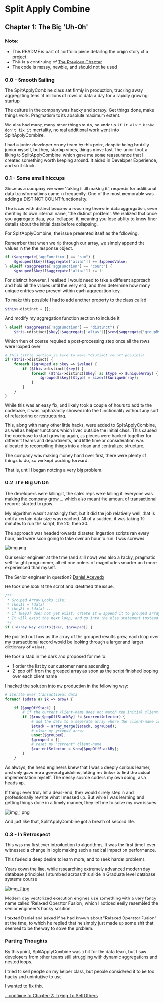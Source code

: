 # Split Apply Combine
## Chapter 1: The Big 'Uh-Oh'

### Note:
- This README is part of portfolio piece detailing the origin story of a project
- This is a continuing of [The Previous Chapter](https://github.com/miarez/SplitApplyCombine/tree/main/Chapter-0-Origin-Story)
- The code is messy, newbie, and should not be used


### 0.0 - Smooth Sailing

The SplitApplyCombine class sat firmly in production, trucking away, aggregating tens of millions of rows of data a day for a rapidly growing startup.

The culture in the company was hacky and scrapy. Get things done, make things work. Pragmatism to its absolute maximum extent.

We also had many, many other things to do, so under a `if it ain't broke don't fix it` mentality, no real additional work went into SplitApplyCombine.

I had a junior developer on my team by this point, despite being brutally junior myself, but hey, startup vibes, things move fast.The junior took a liking to SplitApplyCombine, which gave me some reassurance that I created something worth keeping around. It aided in Developer Experience, and so it stuck.


### 0.1 - Some small hiccups

Since as a company we were 'faking it till making it', requests for additional data transformations came in frequently. One of the most memorable was adding a DISTINCT COUNT functionality. 

The issue with distinct became a recurring theme in data aggregation, even meriting its own internal name, 'the distinct problem'. We realized that once you aggregate data, you 'collapse' it, meaning you lose ability to know finer details about the initial data before collapsing. 

For SplitApplyCombine, the issue presented itself as the following.

Remember that when we rip through our array, we simply append the values in the the response object.

```php
if ($aggregate['aggFunction'] == "sum") {
    $grouped[$key][$aggregate['alias']] += $appendValue;
} elseif ($aggregate['aggFunction'] == "count") {
    $grouped[$key][$aggregate['alias']] += 1;
```
For distinct however, I realized I would need to take a different approach and hold all the values until the very end, and then determine how many unique entries were present within each aggregation key.

To make this possible I had to add another property to the class called
```php
$this>-distinct = [];
```
And modify my aggregation function section to include it
```php
} elseif ($aggregate['aggFunction'] == "distinct") {
    $this->distinct[$key][$aggregate['alias']][$row[$aggregate['groupByKey']]] = 1;
```
Which then of course required a post-processing step once all the rows were looped over 
```php
# this little section is here to make "distinct count" possible!
if ($this->distinct) {
    foreach ($grouped as $key => $value) {
        if ($this->distinct[$key]) {
            foreach ($this->distinct[$key] as $type => $uniqueArray) {
                $grouped[$key][$type] = sizeof($uniqueArray);
            }
        }
    }
}
```
While this was an easy fix, and likely took a couple of hours to add to the codebase, it was haphazardly showed into the functionality without any sort of refactoring or restructuring.

This, along with many other little hacks, were added to SplitApplyCombine, as well as helper functions which lived outside the initial class. This caused the codebase to start growing again, as pieces were hacked together for different teams and departments, and little time or consideration was allocated to recompiling things into a clean and centralized structure. 

The company was making money hand over first, there were plenty of things to do, so we kept pushing forward.

That is, until I began notcing a very big problem.

### 0.2 The Big Uh Oh

The developers were killing it, the sales reps were killing it, everyone was making the company grow ... which also meant the amount of transactional records started to grow. 

My algorithm wasn't amazingly fast, but it did the job relatively well, that is until a certain data size was reached. All of a sudden, it was taking 10 minutes to run the script, the 20, then 30. 

The approach was headed towards disaster. Ingestion scripts ran every hour, and were soon going to take over an hour to run. I was screwed. 

![img.png](assets/img.png)

Our senior engineer at the time (and still now) was also a hacky, pragmatic self-taught programmer, albeit one orders of magnitudes smarter and more experienced than myself. 

The Senior engineer in question? [Daniel Acevedo](https://github.com/ACV2) 

He took one look at the script and identified the issue. 
```php
/**
 * Grouped Array Looks Like:
 * [key1] = [data]
 * [key2] = [data] ...
 * if [key3] does not yet exist, create it & append it to grouped array
 * It will exist the next loop, and go into the else statement instead
 */
if (!array_key_exists($key, $grouped)) {
```

He pointed out how as the array of the grouped results grew, each loop over my transactional record would be looking through a larger and larger dictionary of values. 

He took a stab in the dark and proposed for me to:
- 1 order the list by our customer name ascending 
- 2 'pop off' from the grouped array as soon as the script finished looping over each client name

I hacked the solution into my production in the following way:

```php
# iterate over transactional data
foreach ($data as $k => $row) {

    if ($popOffStack) {
        # if the current client-name does not match the initial client-name...
        if ($row[$popOffStackBy] != $currentSelector) {
            # add the data to a separate array where the client-name is key
            $stack = array_merge($stack, $grouped);
            # clear my grouped array
            unset($grouped);
            $grouped = [];
            # reset my "current" client-name
            $currentSelector = $row[$popOffStackBy];
        }
    }
```

As always, the head engineers knew that I was a deeply curious learner, and only gave me a general guideline, letting me tinker to find the actual implementation myself. The messy source code is my own doing, as a heads up.

If things ever truly hit a dead-end, they would surely step in and professionally rewrite what I messed up. But while I was learning and getting things done in a timely manner, they left me to solve my own issues.

![img_1.png](assets/img_1.png)

And just like that, SplitApplyCombine got a breath of second life. 

### 0.3 - In Retrospect

This was my first ever introduction to algorithms. It was the first time I ever witnessed a change in logic making such a radical impact on performance.

This fueled a deep desire to learn more, and to seek harder problems. 

Years down the line, while researching extremely advanced modern day database principles I stumbled across this slide in Graduate level database systems course

![img_2.jpg](assets/img_2.jpg)

Modern day vectorized execution engines use something with a very fancy name called 'Relaxed Operator Fusion', which I noticed eerily resembled the senior engineer's hacky solution.

I texted Daniel and asked if he had known about "Relaxed Operator Fusion" at the time, to which he replied that he simply just made up some shit that seemed to be the way to solve the problem.


### Parting Thoughts

By this point, SplitApplyCombine was a hit for the data team, but I saw developers from other teams still struggling with dynamic aggregations and nested loops. 

I tried to sell people on my helper class, but people considered it to be too hacky and unintuitive to use. 

I wanted to fix this.

[...continue to Chapter-2: Trying To Sell Others](https://github.com/miarez/SplitApplyCombine/tree/main/Chapter-2-Trying-To-Sell-Others)
